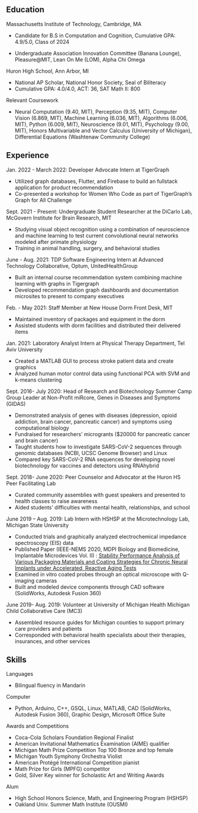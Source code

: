 ## Education

Massachusetts Institute of Technology, Cambridge, MA

* Candidate for B.S in Computation and Cognition, Cumulative GPA: 4.9/5.0, Class of 2024

* Undergraduate Association Innovation Committee (Banana Lounge), Pleasure@MIT, Lean On Me (LOM), Alpha Chi Omega 

Huron High School, Ann Arbor, MI

* National AP Scholar, National Honor Society, Seal of Biliteracy
* Cumulative GPA: 4.0/4.0, ACT: 36, SAT Math II: 800

Relevant Coursework

* Neural Computation (9.40, MIT), Perception (9.35, MIT), Computer Vision (6.869, MIT), Machine Learning (6.036, MIT), Algorithms (6.006, MIT), Python (6.009, MIT), Neuroscience (9.01, MIT), Psychology (9.00, MIT), Honors Multivariable and Vector Calculus (University of Michigan), Differential Equations (Washtenaw Community College)

## Experience

Jan. 2022 - March 2022: Developer Advocate Intern at TigerGraph

* Utilized graph databases, Flutter, and Firebase to build an fullstack application for product recommendation 
* Co-presented a workshop for Women Who Code as part of TigerGraph’s Graph for All Challenge


Sept. 2021 - Present: Undergraduate Student Researcher at the DiCarlo Lab, McGovern Institute for Brain Research, MIT

* Studying visual object recognition using a combination of neuroscience and machine learning to test current convolutional neural networks modeled after primate physiology
* Training in animal handling, surgery, and behavioral studies

June - Aug. 2021: TDP Software Engineering Intern at Advanced Technology Collaborative, Optum, UnitedHealthGroup

* Built an internal course recommendation system combining machine learning with graphs in Tigergraph 
* Developed recommendation graph dashboards and documentation microsites to present to company executives


Feb. - May 2021: Staff Member at New House Dorm Front Desk, MIT

* Maintained inventory of packages and equipment in the dorm 
* Assisted students with dorm facilities and distributed their delivered items


Jan. 2021: Laboratory Analyst Intern at Physical Therapy Department, Tel Aviv University

* Created a MATLAB GUI to process stroke patient data and create graphics
* Analyzed human motor control data using functional PCA with SVM and k-means clustering


Sept. 2016- July 2020: Head of Research and Biotechnology Summer Camp Group Leader at Non-Profit miRcore, Genes in Diseases and Symptoms (GIDAS)

* Demonstrated analysis of genes with diseases (depression, opioid addiction, brain cancer, pancreatic cancer) and symptoms using computational biology
* Fundraised for researchers' microgrants ($20000 for pancreatic cancer and brain cancer)
* Taught students how to investigate SARS-CoV-2 sequences through genomic databases (NCBI, UCSC Genome Browser) and Linux 
* Compared key SARS-CoV-2 RNA sequences for developing novel biotechnology for vaccines and detectors using RNAhybrid


Sept. 2018- June 2020: Peer Counselor and Advocator at the Huron HS Peer Facilitating Lab  

* Curated community assemblies with guest speakers and presented to health classes to raise awareness 
* Aided students’ difficulties with mental health, relationships, and school


June 2019 – Aug. 2019: Lab Intern with HSHSP at the Microtechnology Lab, Michigan State University

* Conducted trials and graphically analyzed electrochemical impedance spectroscopy (EIS) data
* Published Paper (IEEE-NEMS 2020, MDPI Biology and Biomedicine, Implantable Microdevices Vol. II) : [Stability Performance Analysis of Various Packaging Materials and Coating Strategies for Chronic Neural Implants under Accelerated, Reactive Aging Tests](https://www.mdpi.com/2072-666X/11/9/810)
* Examined in vitro coated probes through an optical microscope with Q-imaging cameras
* Built and modeled device components through CAD software (SolidWorks, Autodesk Fusion 360)


June 2019- Aug. 2019: Volunteer at University of Michigan Health Michigan Child Collaborative Care (MC3)      

* Assembled resource guides for Michigan counties to support primary care providers and patients
* Corresponded with behavioral health specialists about their therapies, insurances, and other services


## Skills

Languages

* Bilingual fluency in Mandarin

Computer

* Python, Arduino, C++, GSQL, Linux, MATLAB, CAD (SolidWorks, Autodesk Fusion 360), Graphic Design, Microsoft Office Suite

Awards and Competitions

* Coca-Cola Scholars Foundation Regional Finalist
* American Invitational Mathematics Examination (AIME) qualifier
* Michigan Math Prize Competition Top 100 Bronze and top female
* Michigan Youth Symphony Orchestra Violist
* American Protégé International Competition pianist
* Math Prize for Girls (MPFG) competitor
* Gold, Silver Key winner for Scholastic Art and Writing Awards

Alum

* High School Honors Science, Math, and Engineering Program (HSHSP)
* Oakland Univ. Summer Math Institute (OUSMI)

